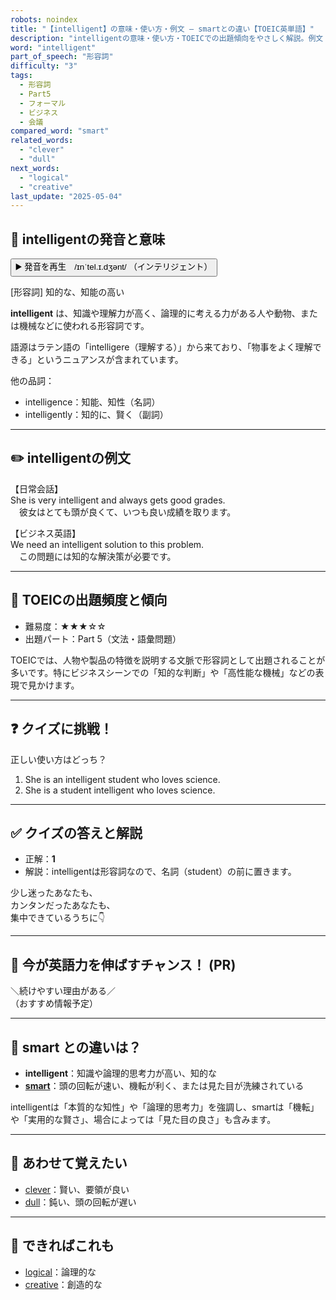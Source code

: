 ```yaml
---
robots: noindex
title: "【intelligent】の意味・使い方・例文 ― smartとの違い【TOEIC英単語】"
description: "intelligentの意味・使い方・TOEICでの出題傾向をやさしく解説。例文・クイズ付きでsmartとの違いもわかりやすく学べます。"
word: "intelligent"
part_of_speech: "形容詞"
difficulty: "3"
tags:
  - 形容詞
  - Part5
  - フォーマル
  - ビジネス
  - 会議
compared_word: "smart"
related_words:
  - "clever"
  - "dull"
next_words:
  - "logical"
  - "creative"
last_update: "2025-05-04"
---
```


## 🔰 intelligentの発音と意味

<button class="play-audio" onclick="playTTS('intelligent')">
  <span class="play-audio-main">
    ▶️ 発音を再生　/ɪnˈtel.ɪ.dʒənt/
  </span>
  <span class="play-audio-sub">
    （インテリジェント）
  </span>
</button>

[形容詞] 知的な、知能の高い

**intelligent** は、知識や理解力が高く、論理的に考える力がある人や動物、または機械などに使われる形容詞です。

語源はラテン語の「intelligere（理解する）」から来ており、「物事をよく理解できる」というニュアンスが含まれています。

他の品詞：  
- intelligence：知能、知性（名詞）
- intelligently：知的に、賢く（副詞）

---

## ✏️ intelligentの例文

【日常会話】  
She is very intelligent and always gets good grades.  
　彼女はとても頭が良くて、いつも良い成績を取ります。

【ビジネス英語】  
We need an intelligent solution to this problem.  
　この問題には知的な解決策が必要です。

---

## 🎯 TOEICの出題頻度と傾向

- 難易度：★★★☆☆
- 出題パート：Part 5（文法・語彙問題）

TOEICでは、人物や製品の特徴を説明する文脈で形容詞として出題されることが多いです。特にビジネスシーンでの「知的な判断」や「高性能な機械」などの表現で見かけます。

---

## ❓ クイズに挑戦！

正しい使い方はどっち？

1. She is an intelligent student who loves science.  
2. She is a student intelligent who loves science.

---

## ✅ クイズの答えと解説

- 正解：**1**
- 解説：intelligentは形容詞なので、名詞（student）の前に置きます。

少し迷ったあなたも、  
カンタンだったあなたも、  
集中できているうちに👇️

---

## 🚀 今が英語力を伸ばすチャンス！ (PR)

<div class="info-center">
＼続けやすい理由がある／<br>  
（おすすめ情報予定）
</div>

---

## 🤔  smart との違いは？

- **intelligent**：知識や論理的思考力が高い、知的な
- **[smart](/word/smart/)**：頭の回転が速い、機転が利く、または見た目が洗練されている

intelligentは「本質的な知性」や「論理的思考力」を強調し、smartは「機転」や「実用的な賢さ」、場合によっては「見た目の良さ」も含みます。

---

## 🧩 あわせて覚えたい

- [clever](/word/clever/)：賢い、要領が良い
- [dull](/word/dull/)：鈍い、頭の回転が遅い

---

## 📖 できればこれも

- [logical](/word/logical/)：論理的な
- [creative](/word/creative/)：創造的な

<!-- cvid: aid38_bid49 -->
